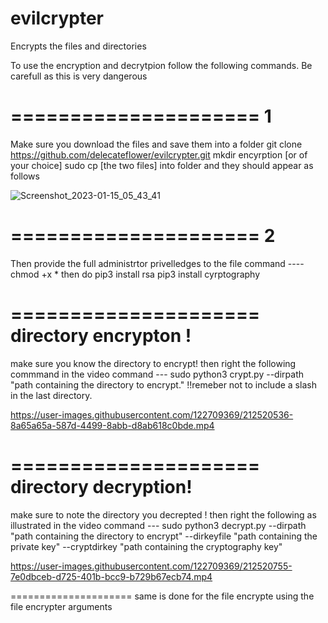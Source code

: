 # evilcrypter
Encrypts the files and directories

To use the encryption and decrytpion follow the following commands.
Be carefull as this is very dangerous

=====================
1
=====================
Make sure you download the files and save them into a folder
git clone https://github.com/delecateflower/evilcrypter.git
mkdir encyrption [or of your choice]
sudo cp [the two files] into folder and they should appear as follows

![Screenshot_2023-01-15_05_43_41](https://user-images.githubusercontent.com/122709369/212520322-82d06960-7f02-4b08-b2c5-a2ef1e1a5e7e.png)

=====================
2
=====================
Then provide the full administrtor privelledges to the file
command ---- chmod +x *
then do pip3 install rsa
pip3 install cyrptography

=====================
directory encrypton !
=====================
make sure you know the directory to encrypt!
then right the following commmand in the video
command --- sudo python3 crypt.py --dirpath "path containing the directory to encrypt." !!remeber not to include a slash in the last directory.

https://user-images.githubusercontent.com/122709369/212520536-8a65a65a-587d-4499-8abb-d8ab618c0bde.mp4

=====================
directory decryption!
=====================
make sure to note the directory you decrepted !
then right the following as illustrated in the video
command --- sudo python3 decrypt.py --dirpath "path containing the directory to encrypt" --dirkeyfile "path containing the private key" --cryptdirkey "path containing the cryptography key"

https://user-images.githubusercontent.com/122709369/212520755-7e0dbceb-d725-401b-bcc9-b729b67ecb74.mp4

=====================
same is done for the file encrypte using the file encrypter arguments

